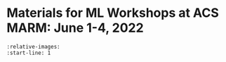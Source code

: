 Materials for ML Workshops at ACS MARM: June 1-4, 2022
================

```{include} ../../README.md
:relative-images:
:start-line: 1
```
